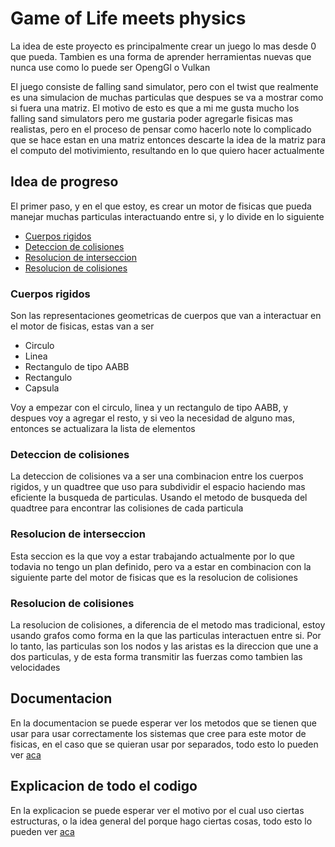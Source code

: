 # Game of Life meets physics

La idea de este proyecto es principalmente crear un juego lo mas desde 0 que pueda. Tambien es una forma de aprender herramientas nuevas que nunca use como lo puede ser OpengGl o Vulkan

El juego consiste de falling sand simulator, pero con el twist que realmente es una simulacion de muchas particulas que despues se va a mostrar como si fuera una matriz. El motivo de esto es que a mi me gusta mucho los falling sand simulators pero me gustaria poder agregarle fisicas mas realistas, pero en el proceso de pensar como hacerlo note lo complicado que se hace estan en una matriz entonces descarte la idea de la matriz para el computo del motivimiento, resultando en lo que quiero hacer actualmente

## Idea de progreso
El primer paso, y en el que estoy, es crear un motor de fisicas que pueda manejar muchas particulas interactuando entre si, y lo divide en lo siguiente
* [Cuerpos rigidos](#Cuerpos-rigidos)
* [Deteccion de colisiones](#Deteccion-de-colisiones)
* [Resolucion de interseccion](#Resolucion-de-interseccion)
* [Resolucion de colisiones](#Resolucion-de-colisiones)

### Cuerpos rigidos
Son las representaciones geometricas de cuerpos que van a interactuar en el motor de fisicas, estas van a ser
 * Circulo
 * Linea
 * Rectangulo de tipo AABB
 * Rectangulo 
 * Capsula 

Voy a empezar con el circulo, linea y un rectangulo de tipo AABB, y despues voy a agregar el resto, y si veo la necesidad de alguno mas, entonces se actualizara la lista de elementos

### Deteccion de colisiones
La deteccion de colisiones va a ser una combinacion entre los cuerpos rigidos, y un quadtree que uso para subdividir el espacio haciendo mas eficiente la busqueda de particulas. Usando el metodo de busqueda del quadtree para encontrar las colisiones de cada particula

### Resolucion de interseccion
Esta seccion es la que voy a estar trabajando actualmente por lo que todavia no tengo un plan definido, pero va a estar en combinacion con la siguiente parte del motor de fisicas que es la resolucion de colisiones

### Resolucion de colisiones
La resolucion de colisiones, a diferencia de el metodo mas tradicional, estoy usando grafos como forma en la que las particulas interactuen entre si. Por lo tanto, las particulas son los nodos y las aristas es la direccion que une a dos particulas, y de esta forma transmitir las fuerzas como tambien las velocidades

## Documentacion 
En la documentacion se puede esperar ver los metodos que se tienen que usar para usar correctamente los sistemas que cree para este motor de fisicas, en el caso que se quieran usar por separados, todo esto lo pueden ver [aca](documentation.md)

## Explicacion de todo el codigo
En la explicacion se puede esperar ver el motivo por el cual uso ciertas estructuras, o la idea general del porque hago ciertas cosas, todo esto lo pueden ver [aca](explicaciones.md)
